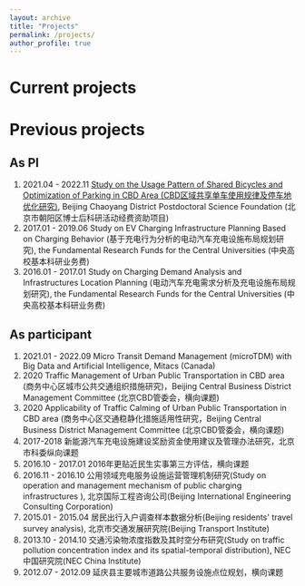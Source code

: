```yaml
---
layout: archive
title: "Projects"
permalink: /projects/
author_profile: true
---
```




# Current projects

<!--{% include base_path %}-->

<!--{% for post in site.projects %} {% include archive-single.html %} {% endfor %}-->

# Previous projects
## As PI
1. 2021.04 - 2022.11 [Study on the Usage Pattern of Shared Bicycles and Optimization of Parking in CBD Area (CBD区域共享单车使用规律及停车地优化研究)](https://longpan0901.github.io/projects/projects1-CBD), Beijing Chaoyang District Postdoctoral Science Foundation (北京市朝阳区博士后科研活动经费资助项目)
2. 2017.01 - 2019.06 Study on EV Charging Infrastructure Planning Based on Charging Behavior (基于充电行为分析的电动汽车充电设施布局规划研究), the Fundamental Research Funds for the Central Universities (中央高校基本科研业务费)
3. 2016.01 - 2017.01 Study on Charging Demand Analysis and Infrastructures Location Planning (电动汽车充电需求分析及充电设施布局规划研究), the Fundamental Research Funds for the Central Universities (中央高校基本科研业务费)

## As participant
1. 2021.01 - 2022.09  Micro Transit Demand Management (microTDM) with Big Data and Artificial Intelligence, Mitacs (Canada)
2. 2020 Traffic Management of Urban Public Transportation in CBD area (商务中心区城市公共交通组织措施研究)，Beijing Central Business District Management Committee (北京CBD管委会，横向课题)
3. 2020 Applicability of Traffic Calming of Urban Public Transportation in CBD area (商务中心区交通稳静化措施适用性研究，Beijing Central Business District Management Committee (北京CBD管委会，横向课题)
4. 2017-2018 新能源汽车充电设施建设奖励资金使用建议及管理办法研究，北京市科委纵向课题
5. 2016.10 - 2017.01  2016年更贴近民生实事第三方评估，横向课题
6. 2016.11 - 2016.10  公用领域充电服务设施运营管理机制研究(Study on operation and management mechanism of public charging infrastructures ), 北京国际工程咨询公司(Beijing International Engineering Consulting Corporation)
7. 2015.01 - 2015.04  居民出行入户调查样本数据分析(Beijing residents' travel survey analysis), 北京市交通发展研究院(Beijing Transport Institute)
8. 2013.10 - 2014.10  交通污染物浓度指数及其时空分布研究(Study on traffic pollution concentration index and its spatial-temporal distribution), NEC中国研究院(NEC China Institute)
9. 2012.07 - 2012.09  延庆县主要城市道路公共服务设施点位规划，横向课题
